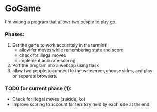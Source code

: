 # GoGame
I'm writing a program that allows two people to play go.

### Phases:
1. Get the game to work accurately in the terminal
    - allow for moves while remembering state and score
    - check for illegal moves
    - implement accurate scoring
2. Port the program into a webapp using flask
3. allow two people to connect to the webserver, choose sides, and play on separate browsers.

### TODO for current phase (1):
- Check for illegal moves (suicide, ko)
- Improve scoring to account for territory held by each side at the end